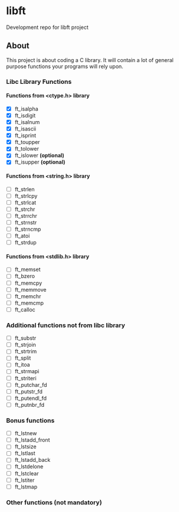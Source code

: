 # libft
Development repo for libft project
## About
This project is about coding a C library.
It will contain a lot of general purpose functions your programs will rely upon.
### Libc Library Functions
#### Functions from <ctype.h> library
- [x] ft_isalpha
- [x] ft_isdigit
- [x] ft_isalnum
- [x] ft_isascii
- [x] ft_isprint
- [x] ft_toupper
- [x] ft_tolower
- [x] ft_islower **(optional)**
- [x] ft_isupper **(optional)**
#### Functions from <string.h> library
- [ ] ft_strlen
- [ ] ft_strlcpy
- [ ] ft_strlcat
- [ ] ft_strchr
- [ ] ft_strrchr
- [ ] ft_strnstr
- [ ] ft_strncmp
- [ ] ft_atoi
- [ ] ft_strdup
#### Functions from <stdlib.h> library
- [ ] ft_memset
- [ ] ft_bzero
- [ ] ft_memcpy
- [ ] ft_memmove
- [ ] ft_memchr
- [ ] ft_memcmp
- [ ] ft_calloc
### Additional functions not from libc library
- [ ] ft_substr
- [ ] ft_strjoin
- [ ] ft_strtrim
- [ ] ft_split
- [ ] ft_itoa
- [ ] ft_strmapi
- [ ] ft_striteri
- [ ] ft_putchar_fd
- [ ] ft_putstr_fd
- [ ] ft_putendl_fd
- [ ] ft_putnbr_fd
### Bonus functions
- [ ] ft_lstnew
- [ ] ft_lstadd_front
- [ ] ft_lstsize
- [ ] ft_lstlast
- [ ] ft_lstadd_back
- [ ] ft_lstdelone
- [ ] ft_lstclear
- [ ] ft_lstiter
- [ ] ft_lstmap
### Other functions (not mandatory)
